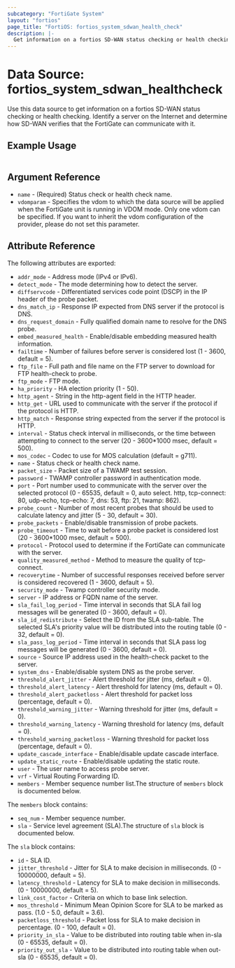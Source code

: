 ```yaml
---
subcategory: "FortiGate System"
layout: "fortios"
page_title: "FortiOS: fortios_system_sdwan_health_check"
description: |-
  Get information on a fortios SD-WAN status checking or health checking. Identify a server on the Internet and determine how SD-WAN verifies that the FortiGate can communicate with it.
---
```


# Data Source: fortios_system_sdwan_healthcheck
Use this data source to get information on a fortios SD-WAN status checking or health checking. Identify a server on the Internet and determine how SD-WAN verifies that the FortiGate can communicate with it.


## Example Usage

```hcl

```

## Argument Reference

* `name` - (Required) Status check or health check name.
* `vdomparam` - Specifies the vdom to which the data source will be applied when the FortiGate unit is running in VDOM mode. Only one vdom can be specified. If you want to inherit the vdom configuration of the provider, please do not set this parameter.

## Attribute Reference

The following attributes are exported:

* `addr_mode` - Address mode (IPv4 or IPv6).
* `detect_mode` - The mode determining how to detect the server.
* `diffservcode` - Differentiated services code point (DSCP) in the IP header of the probe packet.
* `dns_match_ip` - Response IP expected from DNS server if the protocol is DNS.
* `dns_request_domain` - Fully qualified domain name to resolve for the DNS probe.
* `embed_measured_health` - Enable/disable embedding measured health information.
* `failtime` - Number of failures before server is considered lost (1 - 3600, default = 5).
* `ftp_file` - Full path and file name on the FTP server to download for FTP health-check to probe.
* `ftp_mode` - FTP mode.
* `ha_priority` - HA election priority (1 - 50).
* `http_agent` - String in the http-agent field in the HTTP header.
* `http_get` - URL used to communicate with the server if the protocol if the protocol is HTTP.
* `http_match` - Response string expected from the server if the protocol is HTTP.
* `interval` - Status check interval in milliseconds, or the time between attempting to connect to the server (20 - 3600*1000 msec, default = 500).
* `mos_codec` - Codec to use for MOS calculation (default = g711).
* `name` - Status check or health check name.
* `packet_size` - Packet size of a TWAMP test session.
* `password` - TWAMP controller password in authentication mode.
* `port` - Port number used to communicate with the server over the selected protocol (0 - 65535, default = 0, auto select. http, tcp-connect: 80, udp-echo, tcp-echo: 7, dns: 53, ftp: 21, twamp: 862).
* `probe_count` - Number of most recent probes that should be used to calculate latency and jitter (5 - 30, default = 30).
* `probe_packets` - Enable/disable transmission of probe packets.
* `probe_timeout` - Time to wait before a probe packet is considered lost (20 - 3600*1000 msec, default = 500).
* `protocol` - Protocol used to determine if the FortiGate can communicate with the server.
* `quality_measured_method` - Method to measure the quality of tcp-connect.
* `recoverytime` - Number of successful responses received before server is considered recovered (1 - 3600, default = 5).
* `security_mode` - Twamp controller security mode.
* `server` - IP address or FQDN name of the server.
* `sla_fail_log_period` - Time interval in seconds that SLA fail log messages will be generated (0 - 3600, default = 0).
* `sla_id_redistribute` - Select the ID from the SLA sub-table. The selected SLA's priority value will be distributed into the routing table (0 - 32, default = 0).
* `sla_pass_log_period` - Time interval in seconds that SLA pass log messages will be generated (0 - 3600, default = 0).
* `source` - Source IP address used in the health-check packet to the server.
* `system_dns` - Enable/disable system DNS as the probe server.
* `threshold_alert_jitter` - Alert threshold for jitter (ms, default = 0).
* `threshold_alert_latency` - Alert threshold for latency (ms, default = 0).
* `threshold_alert_packetloss` - Alert threshold for packet loss (percentage, default = 0).
* `threshold_warning_jitter` - Warning threshold for jitter (ms, default = 0).
* `threshold_warning_latency` - Warning threshold for latency (ms, default = 0).
* `threshold_warning_packetloss` - Warning threshold for packet loss (percentage, default = 0).
* `update_cascade_interface` - Enable/disable update cascade interface.
* `update_static_route` - Enable/disable updating the static route.
* `user` - The user name to access probe server.
* `vrf` - Virtual Routing Forwarding ID.
* `members` - Member sequence number list.The structure of `members` block is documented below.

The `members` block contains:

* `seq_num` - Member sequence number.
* `sla` - Service level agreement (SLA).The structure of `sla` block is documented below.

The `sla` block contains:

* `id` - SLA ID.
* `jitter_threshold` - Jitter for SLA to make decision in milliseconds. (0 - 10000000, default = 5).
* `latency_threshold` - Latency for SLA to make decision in milliseconds. (0 - 10000000, default = 5).
* `link_cost_factor` - Criteria on which to base link selection.
* `mos_threshold` - Minimum Mean Opinion Score for SLA to be marked as pass. (1.0 - 5.0, default = 3.6).
* `packetloss_threshold` - Packet loss for SLA to make decision in percentage. (0 - 100, default = 0).
* `priority_in_sla` - Value to be distributed into routing table when in-sla (0 - 65535, default = 0).
* `priority_out_sla` - Value to be distributed into routing table when out-sla (0 - 65535, default = 0).
